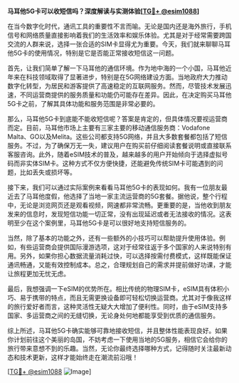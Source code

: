 **马耳他5G卡可以收短信吗？深度解读与实测体验[[TG💪+ @esim1088](https://t.me/s/esim1088)]**

在当今数字化时代，通讯工具的重要性不言而喻。无论是国内还是海外旅行，手机信号和网络质量直接影响着我们的生活效率和娱乐体验。尤其是对于经常需要跨国交流的人群来说，选择一张合适的SIM卡显得尤为重要。今天，我们就来聊聊马耳他5G卡的使用情况，特别是它是否能正常接收短信这一问题。

首先，让我们简单了解一下马耳他的通信环境。作为地中海的一个小国，马耳他近年来在科技领域取得了显著进步，特别是在5G网络建设方面。当地政府大力推动数字化转型，为居民和游客提供了高速稳定的互联网服务。然而，尽管技术发展迅速，不同运营商提供的服务质量和功能仍可能存在差异。因此，在决定购买马耳他5G卡之前，了解其具体功能和服务范围是非常必要的。

那么，马耳他5G卡到底能不能收短信呢？答案是肯定的，但具体情况要视运营商而定。目前，马耳他市场上主要有三家主要的移动通信服务商：Vodafone Malta、GO以及Melita。这些公司都支持5G网络，并且大多数套餐都包括了短信服务。不过，为了确保万无一失，建议用户在购买前仔细阅读套餐说明或直接联系客服咨询。此外，随着eSIM技术的普及，越来越多的用户开始倾向于选择虚拟号码而非实体SIM卡。这种方式不仅方便快捷，还能避免传统SIM卡可能遇到的问题，比如丢失或损坏等。

接下来，我们可以通过实际案例来看看马耳他5G卡的表现如何。我有一位朋友最近去了马耳他度假，他选择了当地一家主流运营商的5G套餐。据他说，整个行程中，无论是浏览网页还是观看视频，网速都非常流畅。更重要的是，当他收到朋友发来的信息时，发现短信功能一切正常，没有出现延迟或者无法接收的情况。这表明至少在这个案例里，马耳他5G卡是可以很好地支持短信服务的。

当然，除了基本的功能之外，还有一些额外的小技巧可以帮助提升使用体验。例如，有些运营商会提供国际漫游选项，这对于经常往返于多个国家的人来说特别有用。另外，如果你担心数据流量消耗过快，可以选择按需付费模式，这样既能保证通讯畅通，又能有效控制成本。总之，合理规划自己的需求并提前做好功课，才能让旅程更加无忧无虑。

最后，我想强调一下eSIM的优势所在。相比传统的物理SIM卡，eSIM具有体积小巧、易于携带的特点，而且无需更换设备即可轻松切换运营商。尤其对于像我这样的旅行爱好者而言，这种灵活性无疑大大增加了便利性。同时，由于eSIM支持多国家、多运营商之间的无缝切换，无论身处何地都能享受到优质的通信服务。

综上所述，马耳他5G卡确实能够可靠地接收短信，并且整体性能表现良好。如果你计划前往这个美丽的岛国，不妨考虑一下使用当地的5G服务，相信它会给你的旅行带来意想不到的乐趣。当然，无论你最终选择哪种方式，记得随时关注最新动态和技术更新，这样才能始终走在潮流前沿哦！

[[TG💪+ @esim1088](https://t.me/s/esim1088) ![Image](https://i.postimg.cc/4NQfJmqS/Snipaste-2025-05-13-00-14-12.png)]